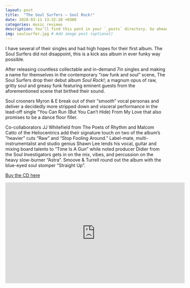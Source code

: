 ```yaml
---
layout: post
title:  "The Soul Surfers – Soul Rock!"
date: 2020-03-11 13:32:20 +0300
categories: music reviews
description: You’ll find this post in your `_posts` directory. Go ahead and edit it and re-build the site to see your changes. # Add post description (optional)
img: soulsurfer.jpg # Add image post (optional)
---
```


	
		

I have several of their singles and had high hopes for their first album. The Soul Surfers did not disappoint, this is a kick ass album in ever funky way possible. 

After releasing countless collectable and in-demand 7in singles and making a name for themselves in the contemporary “raw funk and soul” scene, The Soul Surfers drop their debut album *Soul Rock!*; a magnum opus of raw, gritty soul and greasy funk featuring eminent guests from the aforementioned scene that birthed their sound. 

Soul crooners Myron & E break out of their “smooth” vocal personas and deliver a decidedly more stripped down and visceral performance in the lead-off single “You Can Run (But You Can’t Hide) From My Love that also promises to be a dance floor filler.

Co-collaborators JJ Whitefield from The Poets of Rhythm and Malcom Catto of the Heliocentrics add their signature touch on two of the album’s ”heavier” cuts “Raw” and “Stop Fooling Around.” Label-mate, multi-instrumentalist and studio genius Shawn Lee lends his vocal, guitar and mixing board talents to “Time Is A Gun” while noted producer Didier from the Soul Investigators gets in on the mix, vibes, and percussion on the heavy slow-burner “Astra”. Smoove & Turrell round out the album with the blue-eyed soul stomper “Straight Up”.

[Buy the CD here](https://www.amazon.com/gp/product/B011LQUGGO/ref=as_li_qf_asin_il_tl?ie=UTF8&tag=mojolists-20&creative=9325&linkCode=as2&creativeASIN=B011LQUGGO&linkId=debd810fdbf75fbe139fb587d3a285dd)

<iframe width="560" height="315" src="https://www.youtube.com/embed/HIBoBqW8ts0" frameborder="0" allow="accelerometer; autoplay; encrypted-media; gyroscope; picture-in-picture" allowfullscreen></iframe>


